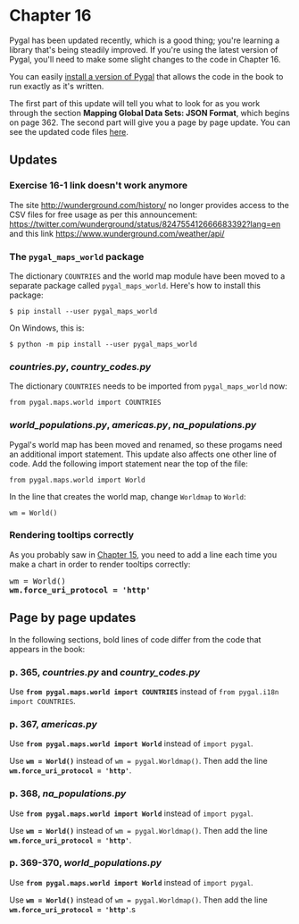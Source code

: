 Chapter 16
===

Pygal has been updated recently, which is a good thing; you're learning a library that's being steadily improved. If you're using the latest version of Pygal, you'll need to make some slight changes to the code in Chapter 16.

You can easily [install a version of Pygal](chapter_15/README.md#installing-pygal) that allows the code in the book to run exactly as it's written.

The first part of this update will tell you what to look for as you work through the section **Mapping Global Data Sets: JSON Format**, which begins on page 362. The second part will give you a page by page update. You can see the updated code files [here](pygal2_update/).

Updates
---
### Exercise 16-1 link doesn't work anymore

The site http://wunderground.com/history/ no longer provides access to the CSV files for free usage as per this announcement: 
https://twitter.com/wunderground/status/824755412666683392?lang=en and this link https://www.wunderground.com/weather/api/ 

### The `pygal_maps_world` package

The dictionary `COUNTRIES` and the world map module have been moved to a separate package called `pygal_maps_world`. Here's how to install this package:

    $ pip install --user pygal_maps_world
    
On Windows, this is:

    $ python -m pip install --user pygal_maps_world
    
### *countries.py*, *country_codes.py*

The dictionary `COUNTRIES` needs to be imported from `pygal_maps_world` now:

    from pygal.maps.world import COUNTRIES
    
### *world_populations.py*, *americas.py*, *na_populations.py*

Pygal's world map has been moved and renamed, so these progams need an additional import statement. This update also affects one other line of code. Add the following import statement near the top of the file:

    from pygal.maps.world import World
    
In the line that creates the world map, change `Worldmap` to `World`:

    wm = World()
    
### Rendering tooltips correctly

As you probably saw in [Chapter 15](chapter_15/README.md#updates), you need to add a line each time you make a chart in order to render tooltips correctly:

<pre>
wm = World()
<b>wm.force_uri_protocol = 'http'</b>
</pre>
    
Page by page updates
---

In the following sections, bold lines of code differ from the code that appears in the book:

### p. 365, *countries.py* and *country_codes.py*

Use **`from pygal.maps.world import COUNTRIES`** instead of `from pygal.i18n import COUNTRIES`.

### p. 367, *americas.py*

Use **`from pygal.maps.world import World`** instead of `import pygal`.

Use **`wm = World()`** instead of `wm = pygal.Worldmap()`. Then add the line **`wm.force_uri_protocol = 'http'`**.

### p. 368, *na_populations.py*

Use **`from pygal.maps.world import World`** instead of `import pygal`.

Use **`wm = World()`** instead of `wm = pygal.Worldmap()`. Then add the line **`wm.force_uri_protocol = 'http'`**.

### p. 369-370, *world_populations.py*

Use **`from pygal.maps.world import World`** instead of `import pygal`.

Use **`wm = World()`** instead of `wm = pygal.Worldmap()`. Then add the line **`wm.force_uri_protocol = 'http'`**.s

